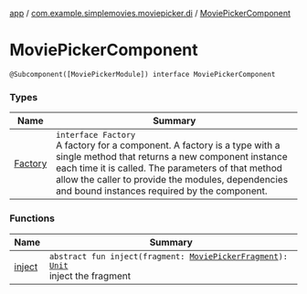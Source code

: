 [app](../../index.md) / [com.example.simplemovies.moviepicker.di](../index.md) / [MoviePickerComponent](./index.md)

# MoviePickerComponent

`@Subcomponent([MoviePickerModule]) interface MoviePickerComponent`

### Types

| Name | Summary |
|---|---|
| [Factory](-factory/index.md) | `interface Factory`<br>A factory for a component. A factory is a type with a single method that returns a new component instance each time it is called. The parameters of that method allow the caller to provide the modules, dependencies and bound instances required by the component. |

### Functions

| Name | Summary |
|---|---|
| [inject](inject.md) | `abstract fun inject(fragment: `[`MoviePickerFragment`](../../com.example.simplemovies.moviepicker/-movie-picker-fragment/index.md)`): `[`Unit`](https://kotlinlang.org/api/latest/jvm/stdlib/kotlin/-unit/index.html)<br>inject the fragment |
